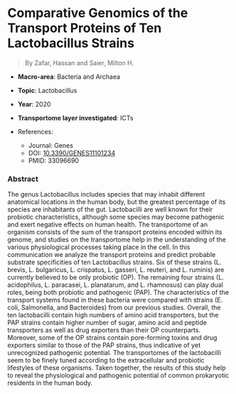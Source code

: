 # Comparative Genomics of the Transport Proteins of Ten Lactobacillus Strains

> By Zafar, Hassan and Saier, Milton H.

- **Macro-area**: Bacteria and Archaea
- **Topic**: Lactobacillus
- **Year**: 2020
- **Transportome layer investigated**: ICTs

- References:
  - Journal: Genes
  - DOI: [10.3390/GENES11101234](https://doi.org/10.3390/GENES11101234)
  - PMID: 33096690

### Abstract

The genus Lactobacillus includes species that may inhabit different anatomical locations in the human body, but the greatest percentage of its species are inhabitants of the gut. Lactobacilli are well known for their probiotic characteristics, although some species may become pathogenic and exert negative effects on human health. The transportome of an organism consists of the sum of the transport proteins encoded within its genome, and studies on the transportome help in the understanding of the various physiological processes taking place in the cell. In this communication we analyze the transport proteins and predict probable substrate specificities of ten Lactobacillus strains. Six of these strains (L. brevis, L. bulgaricus, L. crispatus, L. gasseri, L. reuteri, and L. ruminis) are currently believed to be only probiotic (OP). The remaining four strains (L. acidophilus, L. paracasei, L. planatarum, and L. rhamnosus) can play dual roles, being both probiotic and pathogenic (PAP). The characteristics of the transport systems found in these bacteria were compared with strains (E. coli, Salmonella, and Bacteroides) from our previous studies. Overall, the ten lactobacilli contain high numbers of amino acid transporters, but the PAP strains contain higher number of sugar, amino acid and peptide transporters as well as drug exporters than their OP counterparts. Moreover, some of the OP strains contain pore-forming toxins and drug exporters similar to those of the PAP strains, thus indicative of yet unrecognized pathogenic potential. The transportomes of the lactobacilli seem to be finely tuned according to the extracellular and probiotic lifestyles of these organisms. Taken together, the results of this study help to reveal the physiological and pathogenic potential of common prokaryotic residents in the human body.
